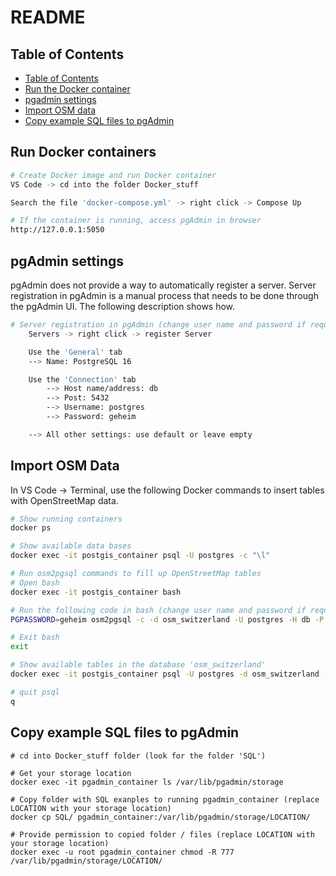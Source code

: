 # README

## Table of Contents
- [Table of Contents](#table-of-contents)
- [Run the Docker container](#run-docker-containers)
- [pgadmin settings](#pgadmin-settings)
- [Import OSM data](#import-osm-data)
- [Copy example SQL files to pgAdmin](#copy-example-sql-files-to-pgadmin)


## Run Docker containers

```bash
# Create Docker image and run Docker container
VS Code -> cd into the folder Docker_stuff

Search the file 'docker-compose.yml' -> right click -> Compose Up

# If the container is running, access pgAdmin in browser
http://127.0.0.1:5050
```

## pgAdmin settings

pgAdmin does not provide a way to automatically register a server. Server registration in pgAdmin is a manual process that needs to be done through the pgAdmin UI. The following description shows how.

```bash
# Server registration in pgAdmin (change user name and password if required):
    Servers -> right click -> register Server

    Use the 'General' tab
    --> Name: PostgreSQL 16

    Use the 'Connection' tab
        --> Host name/address: db
        --> Post: 5432
        --> Username: postgres
        --> Password: geheim

    --> All other settings: use default or leave empty
```

## Import OSM Data

In VS Code -> Terminal, use the following Docker commands to insert tables with OpenStreetMap data.

```bash
# Show running containers
docker ps

# Show available data bases
docker exec -it postgis_container psql -U postgres -c "\l"

# Run osm2pgsql commands to fill up OpenStreetMap tables
# Open bash
docker exec -it postgis_container bash

# Run the following code in bash (change user name and password if required)
PGPASSWORD=geheim osm2pgsql -c -d osm_switzerland -U postgres -H db -P 5432 -S /usr/bin/default.style /tmp/switzerland-latest.osm.pbf

# Exit bash
exit

# Show available tables in the database 'osm_switzerland'
docker exec -it postgis_container psql -U postgres -d osm_switzerland -c "\dt;"

# quit psql
q
```

## Copy example SQL files to pgAdmin

```bashs
# cd into Docker_stuff folder (look for the folder 'SQL')

# Get your storage location
docker exec -it pgadmin_container ls /var/lib/pgadmin/storage

# Copy folder with SQL exanples to running pgadmin_container (replace LOCATION with your storage location)
docker cp SQL/ pgadmin_container:/var/lib/pgadmin/storage/LOCATION/

# Provide permission to copied folder / files (replace LOCATION with your storage location)
docker exec -u root pgadmin_container chmod -R 777 /var/lib/pgadmin/storage/LOCATION/
```